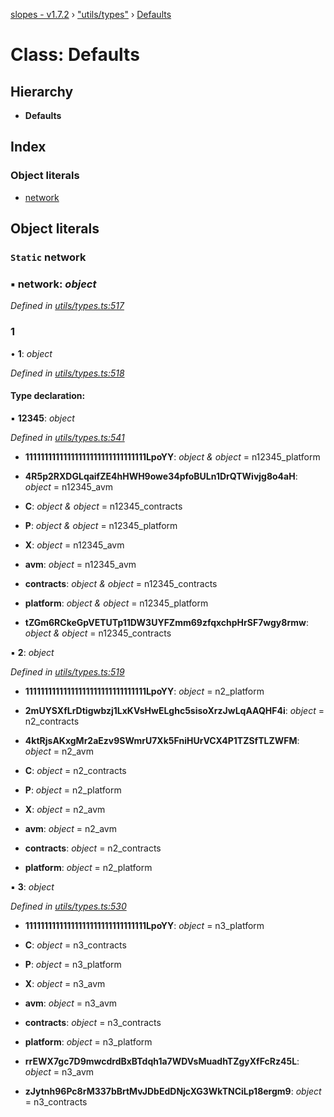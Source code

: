 [slopes - v1.7.2](../README.md) › ["utils/types"](../modules/_utils_types_.md) › [Defaults](_utils_types_.defaults.md)

# Class: Defaults

## Hierarchy

* **Defaults**

## Index

### Object literals

* [network](_utils_types_.defaults.md#static-network)

## Object literals

### `Static` network

### ▪ **network**: *object*

*Defined in [utils/types.ts:517](https://github.com/ava-labs/slopes/blob/65cee65/src/utils/types.ts#L517)*

###  1

• **1**: *object*

*Defined in [utils/types.ts:518](https://github.com/ava-labs/slopes/blob/65cee65/src/utils/types.ts#L518)*

#### Type declaration:

▪ **12345**: *object*

*Defined in [utils/types.ts:541](https://github.com/ava-labs/slopes/blob/65cee65/src/utils/types.ts#L541)*

* **11111111111111111111111111111111LpoYY**: *object & object* =  n12345_platform

* **4R5p2RXDGLqaifZE4hHWH9owe34pfoBULn1DrQTWivjg8o4aH**: *object* =  n12345_avm

* **C**: *object & object* =  n12345_contracts

* **P**: *object & object* =  n12345_platform

* **X**: *object* =  n12345_avm

* **avm**: *object* =  n12345_avm

* **contracts**: *object & object* =  n12345_contracts

* **platform**: *object & object* =  n12345_platform

* **tZGm6RCkeGpVETUTp11DW3UYFZmm69zfqxchpHrSF7wgy8rmw**: *object & object* =  n12345_contracts

▪ **2**: *object*

*Defined in [utils/types.ts:519](https://github.com/ava-labs/slopes/blob/65cee65/src/utils/types.ts#L519)*

* **11111111111111111111111111111111LpoYY**: *object* =  n2_platform

* **2mUYSXfLrDtigwbzj1LxKVsHwELghc5sisoXrzJwLqAAQHF4i**: *object* =  n2_contracts

* **4ktRjsAKxgMr2aEzv9SWmrU7Xk5FniHUrVCX4P1TZSfTLZWFM**: *object* =  n2_avm

* **C**: *object* =  n2_contracts

* **P**: *object* =  n2_platform

* **X**: *object* =  n2_avm

* **avm**: *object* =  n2_avm

* **contracts**: *object* =  n2_contracts

* **platform**: *object* =  n2_platform

▪ **3**: *object*

*Defined in [utils/types.ts:530](https://github.com/ava-labs/slopes/blob/65cee65/src/utils/types.ts#L530)*

* **11111111111111111111111111111111LpoYY**: *object* =  n3_platform

* **C**: *object* =  n3_contracts

* **P**: *object* =  n3_platform

* **X**: *object* =  n3_avm

* **avm**: *object* =  n3_avm

* **contracts**: *object* =  n3_contracts

* **platform**: *object* =  n3_platform

* **rrEWX7gc7D9mwcdrdBxBTdqh1a7WDVsMuadhTZgyXfFcRz45L**: *object* =  n3_avm

* **zJytnh96Pc8rM337bBrtMvJDbEdDNjcXG3WkTNCiLp18ergm9**: *object* =  n3_contracts
